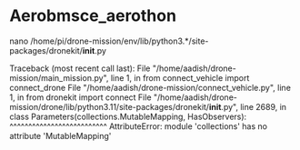 # Aerobmsce_aerothon

nano /home/pi/drone-mission/env/lib/python3.*/site-packages/dronekit/__init__.py

Traceback (most recent call last):
  File "/home/aadish/drone-mission/main_mission.py", line 1, in <module>
    from connect_vehicle import connect_drone
  File "/home/aadish/drone-mission/connect_vehicle.py", line 1, in <module>
    from dronekit import connect
  File "/home/aadish/drone-mission/drone/lib/python3.11/site-packages/dronekit/__init__.py", line 2689, in <module>
    class Parameters(collections.MutableMapping, HasObservers):
                     ^^^^^^^^^^^^^^^^^^^^^^^^^^
AttributeError: module 'collections' has no attribute 'MutableMapping'
